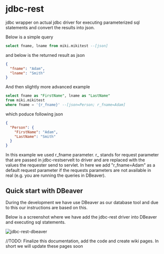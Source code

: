 # jdbc-rest
jdbc wrapper on actual jdbc driver for executing parameterized sql statements and convert the results into json.

Below is a simple query
```sql
select fname, lname from miki.mikitest --[json]
```
and below is the returned result as json
```json
{
  "fname": "Adam",
  "lname": "Smith"
}
```

And then slightly more advanced example
```sql
select fname as "FirstName", lname as "LastName" 
from miki.mikitest 
where fname = '{r_fname}' --[json=Person; r_fname=Adam]
```
which poduce following json

```json
{
  "Person": {
    "FirstName": "Adam",
    "LastName": "Smith"
  }
}
```
In this example we used r_fname parameter. r_ stands for request parameter that are passed in jdbc-restservelt to driver and are replaced with the values the requester send to servlet. In here we add "r_fname=Adam" as a default request parameter if the requests parameters are not available in real (e.g. you are running the queries in DBeaver).

## Quick start with DBeaver
During the development we have use DBeaver as our database tool and due to this our instructions are based on this.

Below is a screenshot where we have add the jdbc-rest driver into DBeaver and executing sql statements.

![jdbc-rest-dbeaver](http://vnetcon.s3-website-eu-west-1.amazonaws.com/img/jdbc-rest-dbeaver.png)


//TODO: Finalize this documentation, add the code and create wiki pages. In short we will update these pages soon

